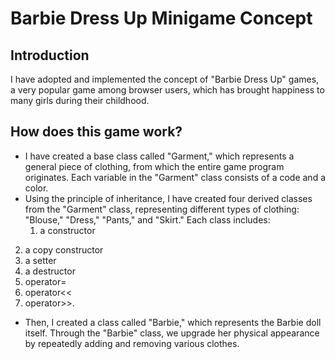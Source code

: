 # Barbie Dress Up Minigame Concept

## Introduction
I have adopted and implemented the concept of "Barbie Dress Up" games, a very popular game among browser users, which has brought happiness to many girls during their childhood. 
## How does this game work?
* I have created a base class called "Garment," which represents a general piece of clothing, from which the entire game program originates. Each variable in the "Garment" class consists of a code and a color. 
* Using the principle of inheritance, I have created four derived classes from the "Garment" class, representing different types of clothing: "Blouse," "Dress," "Pants," and "Skirt." Each class includes:
    1. a constructor
2. a copy constructor
3. a setter
4. a destructor
5. operator=
6. operator<<
7. operator>>. 
* Then, I created a class called "Barbie," which represents the Barbie doll itself. Through the "Barbie" class, we upgrade her physical appearance by repeatedly adding and removing various clothes.
